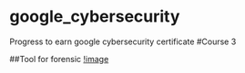 # google_cybersecurity
Progress to earn google cybersecurity certificate
#Course 3

##Tool for forensic
[!image](./image/1.png)
